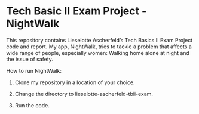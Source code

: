 # Tech Basic II Exam Project - NightWalk

This repository contains Lieselotte Ascherfeld’s Tech Basics II Exam Project code and report.
My app, NightWalk, tries to tackle a problem that affects a wide range of people, especially women: Walking home alone at night and the issue of safety. 

How to run NightWalk: 

1. Clone my repository in a location of your choice.
   
2. Change the directory to lieselotte-ascherfeld-tbii-exam.
   
3. Run the code.
